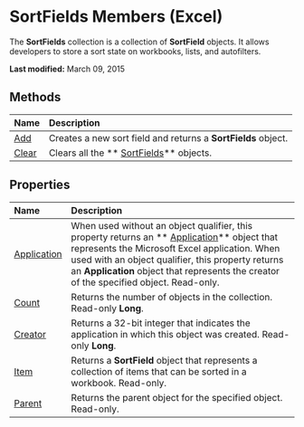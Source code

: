
# SortFields Members (Excel)
The  **SortFields** collection is a collection of **SortField** objects. It allows developers to store a sort state on workbooks, lists, and autofilters.

 **Last modified:** March 09, 2015


## Methods



|**Name**|**Description**|
|:-----|:-----|
| [Add](9dd69850-29e8-6c29-186a-be8303b26390.md)|Creates a new sort field and returns a  **SortFields** object.|
| [Clear](de70763b-0cad-ed83-8c16-1eaa9d31627f.md)|Clears all the  ** [SortFields](a9c83ea1-1cd9-1552-1f03-71bd92a2cc72.md)** objects.|

## Properties



|**Name**|**Description**|
|:-----|:-----|
| [Application](4c443cb0-bee2-e561-cfef-b0c6fb70ff49.md)|When used without an object qualifier, this property returns an  ** [Application](19b73597-5cf9-4f56-8227-b5211f657f6f.md)** object that represents the Microsoft Excel application. When used with an object qualifier, this property returns an **Application** object that represents the creator of the specified object. Read-only.|
| [Count](33225de8-3af3-b64b-4873-0c3d29609ca9.md)|Returns the number of objects in the collection. Read-only  **Long**.|
| [Creator](ffdbea4a-0e5f-49cb-0345-8d6ffe8d0eef.md)|Returns a 32-bit integer that indicates the application in which this object was created. Read-only  **Long**.|
| [Item](34500abd-7603-09ae-140b-111ac3aeb000.md)|Returns a  **SortField** object that represents a collection of items that can be sorted in a workbook. Read-only.|
| [Parent](66b972e9-5ec9-5c1c-5bea-a76b118b9d0d.md)|Returns the parent object for the specified object. Read-only.|
